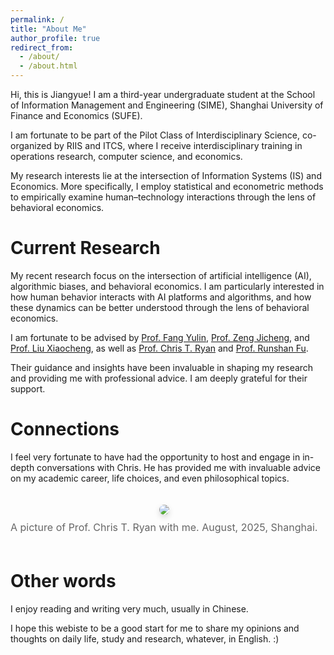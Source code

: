 ```yaml
---
permalink: /
title: "About Me"
author_profile: true
redirect_from: 
  - /about/
  - /about.html
---
```

Hi, this is Jiangyue! I am a third-year undergraduate student at the School of Information Management and Engineering (SIME), Shanghai University of Finance and Economics (SUFE).

I am fortunate to be part of the Pilot Class of Interdisciplinary Science, co-organized by RIIS and ITCS, where I receive interdisciplinary training in operations research, computer science, and economics.

My research interests lie at the intersection of Information Systems (IS) and Economics. More specifically, I employ statistical and econometric methods to empirically examine human–technology interactions through the lens of behavioral economics.

Current Research
================

<p>
  My recent research focus on the intersection of artificial intelligence (AI), algorithmic biases, and behavioral economics. 
  I am particularly interested in how human behavior interacts with AI platforms and algorithms, and how these dynamics can be better understood through the lens of behavioral economics.
</p>

<p>
  I am fortunate to be advised by  
  <a href="https://www.hkubs.hku.hk/people/yulin-fang/" target="_blank">Prof. Fang Yulin</a>, 
  <a href="https://scholars.hkbu.edu.hk/en/persons/JICHENGZENG" target="_blank">Prof. Zeng Jicheng</a>, and 
  <a href="http://sem.bjtu.edu.cn/show-594-298.html" target="_blank">Prof. Liu Xiaocheng</a>, 
  as well as 
  <a href="https://christopher-thomas-ryan.github.io/" target="_blank">Prof. Chris T. Ryan</a> and 
  <a href="https://runshanfu.com/" target="_blank">Prof. Runshan Fu</a>.
</p>

<p>
  Their guidance and insights have been invaluable in shaping my research and providing me with professional advice. 
  I am deeply grateful for their support.
</p>

Connections
===========
I feel very fortunate to have had the opportunity to host and engage in in-depth conversations with Chris. He has provided me with invaluable advice on my academic career, life choices, and even philosophical topics.
<figure style="display: inline-block; margin: 20px auto; text-align: center;">
  <img src="/images/chris.jpg" style="max-width: 70%; border-radius: 8px; box-shadow: 0 4px 10px rgba(0,0,0,0.15);" />
  <figcaption style="margin-top: 10px; font-size: 16px; color: #666;">
    A picture of Prof. Chris T. Ryan with me. August, 2025, Shanghai.
  </figcaption>
</figure>


Other words
===========

I enjoy reading and writing very much, usually in Chinese.

I hope this webiste to be a good start for me to share my opinions and thoughts on daily life, study and research, whatever, in English. :)
